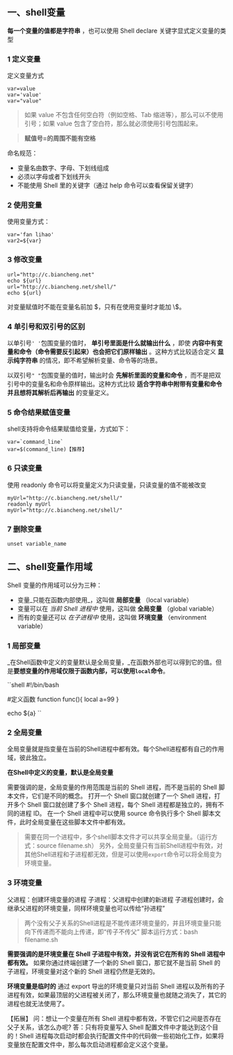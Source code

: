 
## 一、shell变量


 **每一个变量的值都是字符串** ，也可以使用 Shell declare 关键字显式定义变量的类型

### 1 定义变量

定义变量方式

```shell
var=value
var='value'
var="value"
```
> 如果 value 不包含任何空白符（例如空格、Tab 缩进等），那么可以不使用引号；如果 value 包含了空白符，那么就必须使用引号包围起来。

> **赋值号=的周围不能有空格**

命名规范：
- 变量名由数字、字母、下划线组成
- 必须以字母或者下划线开头
- 不能使用 Shell 里的关键字（通过 help 命令可以查看保留关键字）

### 2 使用变量

使用变量方式：
```shell
var='fan lihao'
var2=${var}
```
### 3 修改变量

```shell
url="http://c.biancheng.net"
echo ${url}
url="http://c.biancheng.net/shell/"
echo ${url}
```
对变量赋值时不能在变量名前加 \$，只有在使用变量时才能加 \\$。

### 4 单引号和双引号的区别

以单引号`' '`包围变量的值时， **单引号里面是什么就输出什么** ，即使 **内容中有变量和命令（命令需要反引起来）也会把它们原样输出** 。这种方式比较适合定义 **显示纯字符串** 的情况，即不希望解析变量、命令等的场景。

以双引号`" "`包围变量的值时，输出时会 **先解析里面的变量和命令** ，而不是把双引号中的变量名和命令原样输出。这种方式比较 **适合字符串中附带有变量和命令并且想将其解析后再输出** 的变量定义。

### 5 命令结果赋值变量

shell支持将命令结果赋值给变量，方式如下：

```shell
var=`command_line`
var=$(command_line)【推荐】
```

### 6 只读变量

使用 readonly 命令可以将变量定义为只读变量，只读变量的值不能被改变
```shell
myUrl="http://c.biancheng.net/shell/"
readonly myUrl
myUrl="http://c.biancheng.net/shell/"
```

### 7 删除变量

```shell
unset variable_name
```

## 二、shell变量作用域

Shell 变量的作用域可以分为三种：
- 变量_只能在函数内部使用_，这叫做 **局部变量** （local variable）
- 变量可以在 _当前 Shell 进程中_ 使用，这叫做 **全局变量** （global variable）
- 而有的变量还可以 _在子进程中_ 使用，这叫做 **环境变量** （environment variable）

### 1 局部变量

_在Shell函数中定义的变量默认是全局变量，_在函数外部也可以得到它的值。但是**要想变量的作用域仅限于函数内部，可以使用`local`命令**。

``shell
#!/bin/bash

#定义函数
function func(){
  local a=99
}

echo ${a}
``

### 2 全局变量

全局变量就是指变量在当前的Shell进程中都有效。每个Shell进程都有自己的作用域，彼此独立。

**在Shell中定义的变量，默认是全局变量**

需要强调的是，全局变量的作用范围是当前的 Shell 进程，而不是当前的 Shell 脚本文件，它们是不同的概念。
打开一个 Shell 窗口就创建了一个 Shell 进程，打开多个 Shell 窗口就创建了多个 Shell 进程，每个 Shell 进程都是独立的，拥有不同的进程 ID。
在一个 Shell 进程中可以使用 source 命令执行多个 Shell 脚本文件，此时全局变量在这些脚本文件中都有效。

> 需要在同一个进程中，多个shell脚本文件才可以共享全局变量。（运行方式：source filename.sh）
> 另外，全局变量只有当前Shell进程中有效，对其他Shell进程和子进程都无效，但是可以使用`export`命令可以将全局变为环境变量。

### 3 环境变量

父进程：创建环境变量的进程
子进程：父进程中创建的新进程
子进程创建时，会继承父进程的环境变量，同样环境变量也可以传给“孙进程”
> 两个没有父子关系的Shell进程是不能传递环境变量的，并且环境变量只能向下传递而不能向上传递，即“传子不传父”
> 脚本运行方式：bash filename.sh

**需要强调的是环境变量在 Shell 子进程中有效，并没有说它在所有的 Shell 进程中都有效。**
如果你通过终端创建了一个新的 Shell 窗口，那它就不是当前 Shell 的子进程，环境变量对这个新的 Shell 进程仍然是无效的。

**环境变量是临时的**
通过 export 导出的环境变量只对当前 Shell 进程以及所有的子进程有效，如果最顶层的父进程被关闭了，那么环境变量也就随之消失了，其它的进程也就无法使用了。

【拓展】
问：想让一个变量在所有 Shell 进程中都有效，不管它们之间是否存在父子关系，该怎么办呢?
答：只有将变量写入 Shell 配置文件中才能达到这个目的！Shell 进程每次启动时都会执行配置文件中的代码做一些初始化工作，如果将变量放在配置文件中，那么每次启动进程都会定义这个变量。


